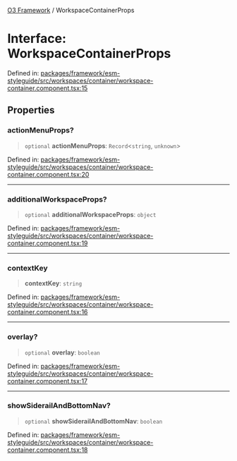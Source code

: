 [O3 Framework](../API.md) / WorkspaceContainerProps

# Interface: WorkspaceContainerProps

Defined in: [packages/framework/esm-styleguide/src/workspaces/container/workspace-container.component.tsx:15](https://github.com/openmrs/openmrs-esm-core/blob/main/packages/framework/esm-styleguide/src/workspaces/container/workspace-container.component.tsx#L15)

## Properties

### actionMenuProps?

> `optional` **actionMenuProps**: `Record`\<`string`, `unknown`\>

Defined in: [packages/framework/esm-styleguide/src/workspaces/container/workspace-container.component.tsx:20](https://github.com/openmrs/openmrs-esm-core/blob/main/packages/framework/esm-styleguide/src/workspaces/container/workspace-container.component.tsx#L20)

***

### additionalWorkspaceProps?

> `optional` **additionalWorkspaceProps**: `object`

Defined in: [packages/framework/esm-styleguide/src/workspaces/container/workspace-container.component.tsx:19](https://github.com/openmrs/openmrs-esm-core/blob/main/packages/framework/esm-styleguide/src/workspaces/container/workspace-container.component.tsx#L19)

***

### contextKey

> **contextKey**: `string`

Defined in: [packages/framework/esm-styleguide/src/workspaces/container/workspace-container.component.tsx:16](https://github.com/openmrs/openmrs-esm-core/blob/main/packages/framework/esm-styleguide/src/workspaces/container/workspace-container.component.tsx#L16)

***

### overlay?

> `optional` **overlay**: `boolean`

Defined in: [packages/framework/esm-styleguide/src/workspaces/container/workspace-container.component.tsx:17](https://github.com/openmrs/openmrs-esm-core/blob/main/packages/framework/esm-styleguide/src/workspaces/container/workspace-container.component.tsx#L17)

***

### showSiderailAndBottomNav?

> `optional` **showSiderailAndBottomNav**: `boolean`

Defined in: [packages/framework/esm-styleguide/src/workspaces/container/workspace-container.component.tsx:18](https://github.com/openmrs/openmrs-esm-core/blob/main/packages/framework/esm-styleguide/src/workspaces/container/workspace-container.component.tsx#L18)

